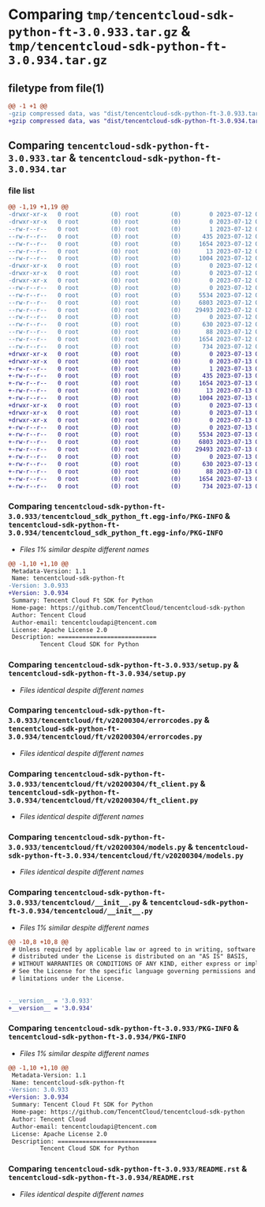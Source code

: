 # Comparing `tmp/tencentcloud-sdk-python-ft-3.0.933.tar.gz` & `tmp/tencentcloud-sdk-python-ft-3.0.934.tar.gz`

## filetype from file(1)

```diff
@@ -1 +1 @@
-gzip compressed data, was "dist/tencentcloud-sdk-python-ft-3.0.933.tar", last modified: Wed Jul 12 00:30:13 2023, max compression
+gzip compressed data, was "dist/tencentcloud-sdk-python-ft-3.0.934.tar", last modified: Thu Jul 13 00:22:38 2023, max compression
```

## Comparing `tencentcloud-sdk-python-ft-3.0.933.tar` & `tencentcloud-sdk-python-ft-3.0.934.tar`

### file list

```diff
@@ -1,19 +1,19 @@
-drwxr-xr-x   0 root         (0) root         (0)        0 2023-07-12 00:30:13.000000 tencentcloud-sdk-python-ft-3.0.933/
-drwxr-xr-x   0 root         (0) root         (0)        0 2023-07-12 00:30:13.000000 tencentcloud-sdk-python-ft-3.0.933/tencentcloud_sdk_python_ft.egg-info/
--rw-r--r--   0 root         (0) root         (0)        1 2023-07-12 00:30:13.000000 tencentcloud-sdk-python-ft-3.0.933/tencentcloud_sdk_python_ft.egg-info/dependency_links.txt
--rw-r--r--   0 root         (0) root         (0)      435 2023-07-12 00:30:13.000000 tencentcloud-sdk-python-ft-3.0.933/tencentcloud_sdk_python_ft.egg-info/SOURCES.txt
--rw-r--r--   0 root         (0) root         (0)     1654 2023-07-12 00:30:13.000000 tencentcloud-sdk-python-ft-3.0.933/tencentcloud_sdk_python_ft.egg-info/PKG-INFO
--rw-r--r--   0 root         (0) root         (0)       13 2023-07-12 00:30:13.000000 tencentcloud-sdk-python-ft-3.0.933/tencentcloud_sdk_python_ft.egg-info/top_level.txt
--rw-r--r--   0 root         (0) root         (0)     1004 2023-07-12 00:30:13.000000 tencentcloud-sdk-python-ft-3.0.933/setup.py
-drwxr-xr-x   0 root         (0) root         (0)        0 2023-07-12 00:30:13.000000 tencentcloud-sdk-python-ft-3.0.933/tencentcloud/
-drwxr-xr-x   0 root         (0) root         (0)        0 2023-07-12 00:30:13.000000 tencentcloud-sdk-python-ft-3.0.933/tencentcloud/ft/
-drwxr-xr-x   0 root         (0) root         (0)        0 2023-07-12 00:30:13.000000 tencentcloud-sdk-python-ft-3.0.933/tencentcloud/ft/v20200304/
--rw-r--r--   0 root         (0) root         (0)        0 2023-07-12 00:30:13.000000 tencentcloud-sdk-python-ft-3.0.933/tencentcloud/ft/v20200304/__init__.py
--rw-r--r--   0 root         (0) root         (0)     5534 2023-07-12 00:30:13.000000 tencentcloud-sdk-python-ft-3.0.933/tencentcloud/ft/v20200304/errorcodes.py
--rw-r--r--   0 root         (0) root         (0)     6803 2023-07-12 00:30:13.000000 tencentcloud-sdk-python-ft-3.0.933/tencentcloud/ft/v20200304/ft_client.py
--rw-r--r--   0 root         (0) root         (0)    29493 2023-07-12 00:30:13.000000 tencentcloud-sdk-python-ft-3.0.933/tencentcloud/ft/v20200304/models.py
--rw-r--r--   0 root         (0) root         (0)        0 2023-07-12 00:30:13.000000 tencentcloud-sdk-python-ft-3.0.933/tencentcloud/ft/__init__.py
--rw-r--r--   0 root         (0) root         (0)      630 2023-07-12 00:30:13.000000 tencentcloud-sdk-python-ft-3.0.933/tencentcloud/__init__.py
--rw-r--r--   0 root         (0) root         (0)       88 2023-07-12 00:30:13.000000 tencentcloud-sdk-python-ft-3.0.933/setup.cfg
--rw-r--r--   0 root         (0) root         (0)     1654 2023-07-12 00:30:13.000000 tencentcloud-sdk-python-ft-3.0.933/PKG-INFO
--rw-r--r--   0 root         (0) root         (0)      734 2023-07-12 00:30:13.000000 tencentcloud-sdk-python-ft-3.0.933/README.rst
+drwxr-xr-x   0 root         (0) root         (0)        0 2023-07-13 00:22:38.000000 tencentcloud-sdk-python-ft-3.0.934/
+drwxr-xr-x   0 root         (0) root         (0)        0 2023-07-13 00:22:38.000000 tencentcloud-sdk-python-ft-3.0.934/tencentcloud_sdk_python_ft.egg-info/
+-rw-r--r--   0 root         (0) root         (0)        1 2023-07-13 00:22:38.000000 tencentcloud-sdk-python-ft-3.0.934/tencentcloud_sdk_python_ft.egg-info/dependency_links.txt
+-rw-r--r--   0 root         (0) root         (0)      435 2023-07-13 00:22:38.000000 tencentcloud-sdk-python-ft-3.0.934/tencentcloud_sdk_python_ft.egg-info/SOURCES.txt
+-rw-r--r--   0 root         (0) root         (0)     1654 2023-07-13 00:22:38.000000 tencentcloud-sdk-python-ft-3.0.934/tencentcloud_sdk_python_ft.egg-info/PKG-INFO
+-rw-r--r--   0 root         (0) root         (0)       13 2023-07-13 00:22:38.000000 tencentcloud-sdk-python-ft-3.0.934/tencentcloud_sdk_python_ft.egg-info/top_level.txt
+-rw-r--r--   0 root         (0) root         (0)     1004 2023-07-13 00:22:38.000000 tencentcloud-sdk-python-ft-3.0.934/setup.py
+drwxr-xr-x   0 root         (0) root         (0)        0 2023-07-13 00:22:38.000000 tencentcloud-sdk-python-ft-3.0.934/tencentcloud/
+drwxr-xr-x   0 root         (0) root         (0)        0 2023-07-13 00:22:38.000000 tencentcloud-sdk-python-ft-3.0.934/tencentcloud/ft/
+drwxr-xr-x   0 root         (0) root         (0)        0 2023-07-13 00:22:38.000000 tencentcloud-sdk-python-ft-3.0.934/tencentcloud/ft/v20200304/
+-rw-r--r--   0 root         (0) root         (0)        0 2023-07-13 00:22:38.000000 tencentcloud-sdk-python-ft-3.0.934/tencentcloud/ft/v20200304/__init__.py
+-rw-r--r--   0 root         (0) root         (0)     5534 2023-07-13 00:22:38.000000 tencentcloud-sdk-python-ft-3.0.934/tencentcloud/ft/v20200304/errorcodes.py
+-rw-r--r--   0 root         (0) root         (0)     6803 2023-07-13 00:22:38.000000 tencentcloud-sdk-python-ft-3.0.934/tencentcloud/ft/v20200304/ft_client.py
+-rw-r--r--   0 root         (0) root         (0)    29493 2023-07-13 00:22:38.000000 tencentcloud-sdk-python-ft-3.0.934/tencentcloud/ft/v20200304/models.py
+-rw-r--r--   0 root         (0) root         (0)        0 2023-07-13 00:22:38.000000 tencentcloud-sdk-python-ft-3.0.934/tencentcloud/ft/__init__.py
+-rw-r--r--   0 root         (0) root         (0)      630 2023-07-13 00:22:38.000000 tencentcloud-sdk-python-ft-3.0.934/tencentcloud/__init__.py
+-rw-r--r--   0 root         (0) root         (0)       88 2023-07-13 00:22:38.000000 tencentcloud-sdk-python-ft-3.0.934/setup.cfg
+-rw-r--r--   0 root         (0) root         (0)     1654 2023-07-13 00:22:38.000000 tencentcloud-sdk-python-ft-3.0.934/PKG-INFO
+-rw-r--r--   0 root         (0) root         (0)      734 2023-07-13 00:22:38.000000 tencentcloud-sdk-python-ft-3.0.934/README.rst
```

### Comparing `tencentcloud-sdk-python-ft-3.0.933/tencentcloud_sdk_python_ft.egg-info/PKG-INFO` & `tencentcloud-sdk-python-ft-3.0.934/tencentcloud_sdk_python_ft.egg-info/PKG-INFO`

 * *Files 1% similar despite different names*

```diff
@@ -1,10 +1,10 @@
 Metadata-Version: 1.1
 Name: tencentcloud-sdk-python-ft
-Version: 3.0.933
+Version: 3.0.934
 Summary: Tencent Cloud Ft SDK for Python
 Home-page: https://github.com/TencentCloud/tencentcloud-sdk-python
 Author: Tencent Cloud
 Author-email: tencentcloudapi@tencent.com
 License: Apache License 2.0
 Description: ============================
         Tencent Cloud SDK for Python
```

### Comparing `tencentcloud-sdk-python-ft-3.0.933/setup.py` & `tencentcloud-sdk-python-ft-3.0.934/setup.py`

 * *Files identical despite different names*

### Comparing `tencentcloud-sdk-python-ft-3.0.933/tencentcloud/ft/v20200304/errorcodes.py` & `tencentcloud-sdk-python-ft-3.0.934/tencentcloud/ft/v20200304/errorcodes.py`

 * *Files identical despite different names*

### Comparing `tencentcloud-sdk-python-ft-3.0.933/tencentcloud/ft/v20200304/ft_client.py` & `tencentcloud-sdk-python-ft-3.0.934/tencentcloud/ft/v20200304/ft_client.py`

 * *Files identical despite different names*

### Comparing `tencentcloud-sdk-python-ft-3.0.933/tencentcloud/ft/v20200304/models.py` & `tencentcloud-sdk-python-ft-3.0.934/tencentcloud/ft/v20200304/models.py`

 * *Files identical despite different names*

### Comparing `tencentcloud-sdk-python-ft-3.0.933/tencentcloud/__init__.py` & `tencentcloud-sdk-python-ft-3.0.934/tencentcloud/__init__.py`

 * *Files 1% similar despite different names*

```diff
@@ -10,8 +10,8 @@
 # Unless required by applicable law or agreed to in writing, software
 # distributed under the License is distributed on an "AS IS" BASIS,
 # WITHOUT WARRANTIES OR CONDITIONS OF ANY KIND, either express or implied.
 # See the License for the specific language governing permissions and
 # limitations under the License.
 
 
-__version__ = '3.0.933'
+__version__ = '3.0.934'
```

### Comparing `tencentcloud-sdk-python-ft-3.0.933/PKG-INFO` & `tencentcloud-sdk-python-ft-3.0.934/PKG-INFO`

 * *Files 1% similar despite different names*

```diff
@@ -1,10 +1,10 @@
 Metadata-Version: 1.1
 Name: tencentcloud-sdk-python-ft
-Version: 3.0.933
+Version: 3.0.934
 Summary: Tencent Cloud Ft SDK for Python
 Home-page: https://github.com/TencentCloud/tencentcloud-sdk-python
 Author: Tencent Cloud
 Author-email: tencentcloudapi@tencent.com
 License: Apache License 2.0
 Description: ============================
         Tencent Cloud SDK for Python
```

### Comparing `tencentcloud-sdk-python-ft-3.0.933/README.rst` & `tencentcloud-sdk-python-ft-3.0.934/README.rst`

 * *Files identical despite different names*

